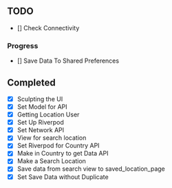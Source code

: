 ## TODO

- [] Check Connectivity

### Progress

- [] Save Data To Shared Preferences

## Completed

- [x] Sculpting the UI
- [x] Set Model for API
- [x] Getting Location User
- [x] Set Up Riverpod
- [x] Set Network API
- [x] View for search location
- [x] Set Riverpod for Country API
- [x] Make in Country to get Data API
- [x] Make a Search Location
- [x] Save data from search view to saved_location_page
- [x] Set Save Data without Duplicate
